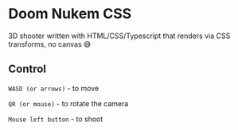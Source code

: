 # Doom Nukem CSS

3D shooter written with HTML/CSS/Typescript that renders via CSS transforms, no canvas 😅

## Control


`WASD (or arrows)` - to move

`QR (or mouse)` - to rotate the camera

`Mouse left button` - to shoot

